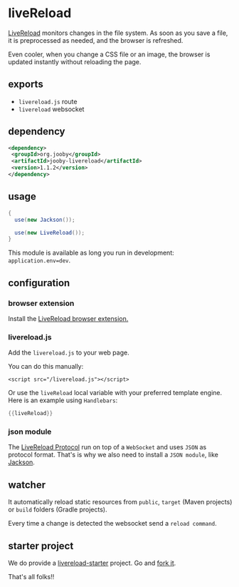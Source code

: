 # liveReload

<a href="http://livereload.com">LiveReload</a> monitors changes in the file system. As soon as you save a file, it is preprocessed as needed, and the browser is refreshed.

Even cooler, when you change a CSS file or an image, the browser is updated instantly without reloading the page.

## exports

* `livereload.js` route
* `livereload` websocket

## dependency

```xml
<dependency>
 <groupId>org.jooby</groupId>
 <artifactId>jooby-livereload</artifactId>
 <version>1.1.2</version>
</dependency>
```

## usage

```java
{
  use(new Jackson());

  use(new LiveReload());
}
```

This module is available as long you run in development: `application.env=dev`.

## configuration

### browser extension

Install the <a href="http://livereload.com/extensions/">LiveReload browser extension.</a>

### livereload.js

Add the ```livereload.js``` to your web page.

You can do this manually:

```
<script src="/livereload.js"></script>
```

Or use the ```liveReload``` local variable with your preferred template engine. Here is an example using ```Handlebars```:

```java
{{liveReload}}
```

### json module

The <a href="http://feedback.livereload.com/knowledgebase/articles/86174-livereload-protocol">LiveReload Protocol</a> run on top of a ```WebSocket``` and uses ```JSON``` as protocol format. That's is why we also need to install a ```JSON module```, like <a href="http://jooby.org/doc/jackson">Jackson</a>.

## watcher

It automatically reload static resources from ```public```, ```target``` (Maven projects) or ```build``` folders (Gradle projects).

Every time a change is detected the websocket send a ```reload command```.

## starter project

We do provide a [livereload-starter](https://github.com/jooby-project/livereload-starter) project. Go and [fork it](https://github.com/jooby-project/livereload-starter).

That's all folks!!
